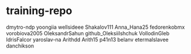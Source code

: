 # training-repo
dmytro-ndp 
yoongiia 
wellsideee 
Shakalov111 
Anna_Hana25
fedorenkobmx
vorobiova2005
OleksandrSahun
github_OleksiiIshchuk VollodinGleb
IdrisFalcor 
yaroslav-na
Arithdd
Arith15
p41n13
belanv
etermalslavee
danchikson
